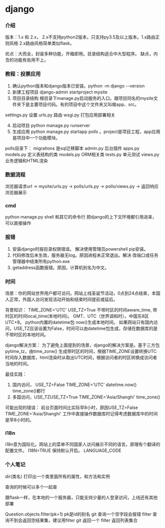 django
===
### 介绍
版本：1.x 和 2.x， 2.x不支持python2版本，只支持py3.5及以上版本。1.x路由正则风格 2.x路由风格简单类似flask。

优点：大而全，封装多种功能，开箱即用。目录结构适合中大型程序。
缺点，内含的功能有些用不上。

### 教程：投票应用
1. 确认python版本和django版本已安装。python -m django --version
2. 新建工程项目
django-admin startproject mysite
3. 项目目录结构
根目录下manage.py启动服务的入口。跟项目同名的mysite文件夹下是主要项目代码。有的项目中这个文件夹又叫做app、src。

settings.py   设置
urls.py       路由
wsgi.py       打包应用部署相关



4. 启动项目 python manage.py runserver
5. 生成应用 python manage.py startapp polls   。project是项目工程，app应用是项目中一个功能模块。

polls目录下：
migrations   是sql迁移脚本
admin.py     后台插件
apps.py      models.py  定义表结构的类   models.py     ORM相关类
tests.py     单元测试
views.py     业务逻辑和HTML渲染

### 数据流程
浏览器请求url → mysite/urls.py → polls/urls.py → polls/views.py → 返回响应浏览器展示

### cmd
python manage.py shell    和其它的命令行  把django的上下文环境都引用进来，可以直接操作

### 报错
1. 安装django时报目录权限错误。 解决使用管理员powershell pip安装。
2. 代码修改后未生效，服务器无log。原因进程未正常退出。解决 改端口或任务管理器中结束所有python.exe
3. getaddress函数报错。原因，计算机别名为中文。

### 时间
场景：你的网站世界用户都可访问。网站上线圣诞节活动，0点到24点结束，本国人正常，外国人访问发现活动开始和结束时间提前或延后。

背景知识：
TIME_ZONE='UTC'
USE_TZ=True
不带时区的时间aware_time, 带时区的时间local_time(本地时间)。
GMT、UTC（世界调和时）。中国东8区 UTC+8。
python内置的datetime包 now()生成本地时间。
如果网站只有国内访问，USE_TZ应该设置为False，时间可以由datetime包生成，存储在数据库的是不带时区的本地时间。

django解决方案：
为了避免上面提到的场景，django的解决方案是。基于三方包pytime_tz，由time_zone() 生成带时区的时间，根据TIME_ZONE设置转换UTC时间存入数据库，html渲染时从取出UTC时间，根据访问者的时区转换成访问者当地的时间。

最佳实践：
1. 国内访问， USE_TZ=False  TIME_ZONE='UTC'   datetime.now() time_zone()都行
2. 多国访问，USE_TZUSE_TZ=True  TIME_ZONE='Asia/Shanghi'   time_zone()

可能出现的错误：
前台页面时间比实际早8小时，原因USE_TZ=False  TIME_ZONE='Asia/Shanghi'
工作中直接操作数据库时记得考虑数据库中的时间是早8小时的。

### i18n
i18n意为国际化。网站上的菜单不同国家人访问展示不同的语言。原理有个翻译的配置文件。
I18N=TRUE  保持默认开启。
LANGUAGE_CODE


### 个人笔记
dir(类名)   打印出一个类里面所有的属性，和方法和实例

查询的时候可以多个一起查

跟flask一样，在本地的一个服务器，只能支持少量的人登录访问，上线还有其他部署

Question.objects.filter(pk=1)  pk是id的别名
git 查询一个空字段会报错
filter 查询不到会返回空结果集，建议用filter
git   返回一个
filter  返回列表集合